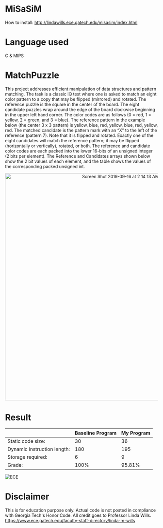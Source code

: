 # MiSaSiM
How to install: http://lindawills.ece.gatech.edu/misasim/index.html

# Language used
C & MIPS

# MatchPuzzle
This project addresses efficient manipulation of data structures and pattern matching. The task is a classic IQ test where one is asked to match an eight color pattern to a copy that may be flipped (mirrored) and rotated. The reference puzzle is the square in the center of the board. The eight candidate puzzles wrap around the edge of the board clockwise beginning in the upper left hand corner. The color codes are as follows (0 = red, 1 = yellow, 2 = green, and 3 = blue). The reference pattern in the example below (the center 3 x 3 pattern) is yellow, blue, red, yellow, blue, red, yellow, red. The matched candidate is the pattern mark with an “X” to the left of the reference (pattern 7). Note that it is flipped and rotated. Exactly one of the eight candidates will match the reference pattern; it may be flipped (horizontally or vertically), rotated, or both. The reference and candidate color codes are each packed into the lower 16-bits of an unsigned integer (2 bits per element). The Reference and Candidates arrays shown below show the 2 bit values of each element, and the table shows the values of the corresponding packed unsigned int.

<p align="center">
  <img width="746" alt="Screen Shot 2019-09-16 at 2 14 13 AM" src="https://user-images.githubusercontent.com/32786111/64937352-ef340a00-d827-11e9-9765-e421ac3440ae.png">
</p>

# Result

|| Baseline Program | My Program |
| --- | --- | --- |
| Static code size: | 30 | 36 |
| Dynamic instruction length: | 180 | 195 |
| Storage required: | 6 | 9 |
| Grade: | 100% | 95.81% |

![ECE](https://user-images.githubusercontent.com/32786111/64938861-383a8d00-d82d-11e9-8709-9aad2f57f588.JPG)

# Disclaimer
This is for education purpose only. Actual code is not posted in compliance with Georgia Tech's Honor Code. All credit goes to Professor Linda Wills. https://www.ece.gatech.edu/faculty-staff-directory/linda-m-wills
